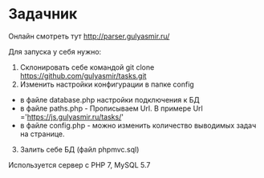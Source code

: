 # Задачник

Онлайн смотреть тут http://parser.gulyasmir.ru/

Для запуска у себя нужно:
1. Склонировать себе командой git clone https://github.com/gulyasmir/tasks.git
2. Изменить настройки конфигурации в папке config
 - в файле database.php настройки подключения к БД
 - в файле paths.php - Прописываем Url.  В примере Url ='https://js.gulyasmir.ru/tasks/'
 - в файле config.php - можно изменить количество выводимых задач на странице.
3. Залить себе БД (файл phpmvc.sql)

Используется сервер с PHP 7, MySQL 5.7
